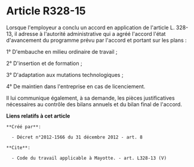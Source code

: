 # Article R328-15

Lorsque l'employeur a conclu un accord en application de l'article L. 328-13, il adresse à l'autorité administrative qui a
agréé l'accord l'état d'avancement du programme prévu par l'accord et portant sur les plans : 

1° D'embauche en milieu ordinaire de travail ; 

2° D'insertion et de formation ; 

3° D'adaptation aux mutations technologiques ; 

4° De maintien dans l'entreprise en cas de licenciement. 

Il lui communique également, à sa demande, les pièces justificatives nécessaires au contrôle des bilans annuels et du bilan
final de l'accord.

**Liens relatifs à cet article**

	**Créé par**:

	  - Décret n°2012-1566 du 31 décembre 2012 - art. 8

	**Cite**:

	  - Code du travail applicable à Mayotte. - art. L328-13 (V)
